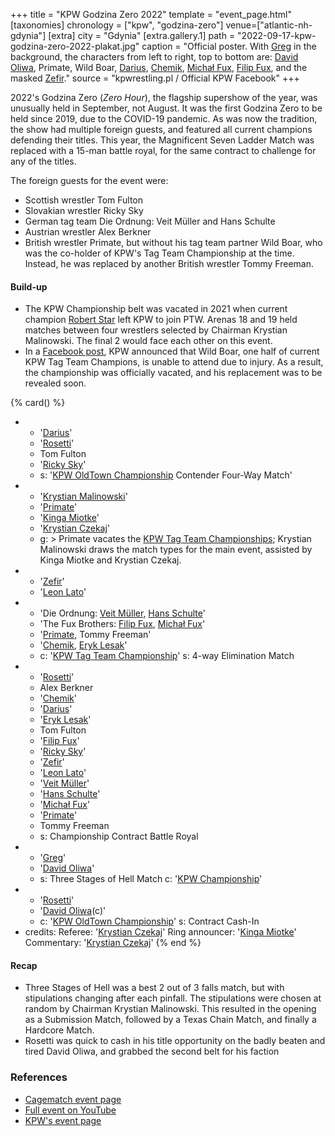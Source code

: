 +++
title = "KPW Godzina Zero 2022"
template = "event_page.html"
[taxonomies]
chronology = ["kpw", "godzina-zero"]
venue=["atlantic-nh-gdynia"]
[extra]
city = "Gdynia"
[extra.gallery.1]
path = "2022-09-17-kpw-godzina-zero-2022-plakat.jpg"
caption = "Official poster. With [Greg](@/w/greg.md) in the background, the characters from left to right, top to bottom are: [David Oliwa](@/w/david-oliwa.md), Primate, Wild Boar, [Darius](@/w/darius.md), [Chemik](@/w/chemik.md), [Michał Fux](@/w/michal-fux.md), [Filip Fux](@/w/filip-fux.md), and the masked [Zefir](@/w/zefir.md)."
source = "kpwrestling.pl / Official KPW Facebook"
+++

2022's Godzina Zero (_Zero Hour_), the flagship supershow of the year, was unusually held in September, not August. It was the first Godzina Zero to be held since 2019, due to the COVID-19 pandemic. As was now the tradition, the show had multiple foreign guests, and featured all current champions defending their titles. This year, the Magnificent Seven Ladder Match was replaced with a 15-man battle royal, for the same contract to challenge for any of the titles.

The foreign guests for the event were:

- Scottish wrestler Tom Fulton
- Slovakian wrestler Ricky Sky
- German tag team Die Ordnung: Veit Müller and Hans Schulte
- Austrian wrestler Alex Berkner
- British wrestler Primate, but without his tag team partner Wild Boar, who was the co-holder of KPW's Tag Team Championship at the time. Instead, he was replaced by another British wrestler Tommy Freeman.

#### Build-up

* The KPW Championship belt was vacated in 2021 when current champion [Robert Star](@/w/robert-star.md) left KPW to join PTW. Arenas 18 and 19 held matches between four wrestlers selected by Chairman Krystian Malinowski. The final 2 would face each other on this event.
* In a [Facebook post](https://www.facebook.com/events/393729466203534/?post_id=412536367656177), KPW announced that Wild Boar, one half of current KPW Tag Team Champions, is unable to attend due to injury. As a result, the championship was officially vacated, and his replacement was to be revealed soon.

{% card() %}
- - '[Darius](@/w/darius.md)'
  - '[Rosetti](@/w/rosetti.md)'
  - Tom Fulton
  - '[Ricky Sky](@/w/ricky-sky.md)'
  - s: '[KPW OldTown Championship](@/c/kpw-old-town-championship.md) Contender Four-Way Match'
- - '[Krystian Malinowski](@/w/krystian-malinowski.md)'
  - '[Primate](@/w/primate.md)'
  - '[Kinga Miotke](@/w/kinga-miotke.md)'
  - '[Krystian Czekaj](@/w/krystian-czekaj.md)'
  - g: >
      Primate vacates the [KPW Tag Team Championships](@/c/kpw-tag-team-championship.md);
      Krystian Malinowski draws the match types for the main event, assisted by Kinga Miotke and Krystian Czekaj.
- - '[Zefir](@/w/zefir.md)'
  - '[Leon Lato](@/w/leon-lato.md)'
- - 'Die Ordnung: [Veit Müller](@/w/veit-mueller.md), [Hans Schulte](@/w/hans-schulte.md)'
  - 'The Fux Brothers: [Filip Fux](@/w/filip-fux.md), [Michał Fux](@/w/michal-fux.md)'
  - '[Primate](@/w/primate.md), Tommy Freeman'
  - '[Chemik](@/w/chemik.md), [Eryk Lesak](@/w/eryk-lesak.md)'
  - c: '[KPW Tag Team Championship](@/c/kpw-tag-team-championship.md)'
    s: 4-way Elimination Match
- - '[Rosetti](@/w/rosetti.md)'
  - Alex Berkner
  - '[Chemik](@/w/chemik.md)'
  - '[Darius](@/w/darius.md)'
  - '[Eryk Lesak](@/w/eryk-lesak.md)'
  - Tom Fulton
  - '[Filip Fux](@/w/filip-fux.md)'
  - '[Ricky Sky](@/w/ricky-sky.md)'
  - '[Zefir](@/w/zefir.md)'
  - '[Leon Lato](@/w/leon-lato.md)'
  - '[Veit Müller](@/w/veit-mueller.md)'
  - '[Hans Schulte](@/w/hans-schulte.md)'
  - '[Michał Fux](@/w/michal-fux.md)'
  - '[Primate](@/w/primate.md)'
  - Tommy Freeman
  - s: Championship Contract Battle Royal
- - '[Greg](@/w/greg.md)'
  - '[David Oliwa](@/w/david-oliwa.md)'
  - s: Three Stages of Hell Match
    c: '[KPW Championship](@/c/kpw-championship.md)'
- - '[Rosetti](@/w/rosetti.md)'
  - '[David Oliwa](@/w/david-oliwa.md)(c)'
  - c: '[KPW OldTown Championship](@/c/kpw-old-town-championship.md)'
    s: Contract Cash-In  
- credits:
    Referee: '[Krystian Czekaj](@/w/krystian-czekaj.md)'
    Ring announcer: '[Kinga Miotke](@/w/kinga-miotke.md)'
    Commentary: '[Krystian Czekaj](@/w/krystian-czekaj.md)'
{% end %}

#### Recap

* Three Stages of Hell was a best 2 out of 3 falls match, but with stipulations changing after each pinfall. The stipulations were chosen at random by Chairman Krystian Malinowski. This resulted in the opening as a Submission Match, followed by a Texas Chain Match, and finally a Hardcore Match.
* Rosetti was quick to cash in his title opportunity on the badly beaten and tired David Oliwa, and grabbed the second belt for his faction

### References

* [Cagematch event page](https://www.cagematch.net/?id=1&nr=350960)
* [Full event on YouTube](https://www.youtube.com/watch?v=H3LgDQxFTZg)
* [KPW's event page](https://kpwrestling.pl/events/kpw-godzina-zero-2022/)
